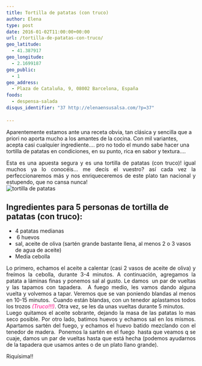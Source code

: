 ```yaml
---
title: Tortilla de patatas (con truco)
author: Elena
type: post
date: 2016-01-02T11:00:00+00:00
url: /tortilla-de-patatas-con-truco/
geo_latitude:
  - 41.387917
geo_longitude:
  - 2.1699187
geo_public:
  - 1
geo_address:
  - Plaza de Cataluña, 9, 08002 Barcelona, España
foods:
  - despensa-salada
disqus_identifier: "37 http://elenaensusalsa.com/?p=37"

---
```

Aparentemente estamos ante una receta obvia, tan clásica y sencilla que a priori no aporta mucho a los amantes de la cocina. Con mil variantes, acepta casi cualquier ingrediente…. pro no todo el mundo sabe hacer una tortilla de patatas en condiciones, en su punto, rica en sabor y textura….

<div align="justify">
  Esta es una apuesta segura y es una tortilla de patatas (con truco)! igual muchos ya lo conocéis… me decís el vuestro? así cada vez la perfeccionaremos más y nos enriqueceremos de este plato tan nacional y estupendo, que no cansa nunca!
</div>

<div align="justify">
  <img class="alignnone wp-image-1171" src="/2018/03/IMG_1036.jpg" alt="tortilla de patatas" width="582" height="436" srcset="/2018/03/IMG_1036.jpg 3264w, /2018/03/IMG_1036-300x225.jpg 300w, /2018/03/IMG_1036-768x576.jpg 768w, /2018/03/IMG_1036-1024x768.jpg 1024w" sizes="(max-width: 582px) 100vw, 582px" />
</div>

## Ingredientes para 5 personas de tortilla de patatas (con truco):

  * 4 patatas medianas
  *  6 huevos
  * sal, aceite de oliva (sartén grande bastante llena, al menos 2 o 3 vasos de agua de aceite)
  * Media cebolla

<div align="justify">
  Lo primero, echamos el aceite a calentar (casi 2 vasos de aceite de oliva) y freímos la cebolla, durante 3-4 minutos. A continuación, agregamos la patata a láminas finas y ponemos sal al gusto. Le damos  un par de vueltas y las tapamos con tapadera.  A fuego medio, les vamos dando alguna vuelta y volvemos a tapar. Veremos que se van poniendo blandas al menos en 10-15 minutos.  Cuando están blandas, con un tenedor aplastamos todos los trozos <span style="color: #ff0080;"><em>(Truco!!!)</em></span>. Otra vez, se les da unas vueltas durante 5 minutos.
</div>

<div align="justify">
  Luego quitamos el aceite sobrante, dejando la masa de las patatas lo mas seco posible. Por otro lado, batimos huevos y echamos sal en los mismos. Apartamos sartén del fuego, y echamos el huevo batido mezclando con el tenedor de madera.  Ponemos la sartén en el fuego  hasta que veamos q se cuaje, damos un par de vueltas hasta que está hecha (podemos ayudarnos de la tapadera que usamos antes o de un plato llano grande).
</div>

Riquísima!!
